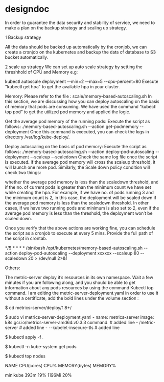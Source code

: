 # designdoc

In order to guarantee the data security and stability of service, we need to
make a plan on the backup strategy and scaling up strategy.

1 Backup strategy


All the data should be backed up automatically by the cronjob, we can create
a cronjob on the kubernetes and backup the data of database to S3 bucket
automatically.

2 scale up strategy
We can set up auto scale strategy by setting the threshhold of CPU and Memory
e.g:

kubectl autoscale deployment <deployment-name> --min=2 --max=5 --cpu-percent=80
Execute "kubectl get hpa" to get the available hpa in your cluster.


Memory:
Please refer to the file : scale/memory-based-autoscaling.sh
In this section, we are discussing how you can deploy autoscaling on the basis of memory that pods are consuming. We have used the command “kubectl top pod” to get the utilized pod memory and applied the logic.

Get the average pod memory of the running pods: Execute the script as follows:
./memory-based-autoscaling.sh --action get-podmemory --deployment <deploymentname>
Once this command is executed, you can check the logs in directory /var/log/kube-deploy/.



Deploy autoscaling on the basis of pod memory: Execute the script as follows:
./memory-based-autoscaling.sh --action deploy-pod-autoscaling --deployment <deployment-name> --scaleup <scaleupthreshold> --scaledown <scaledownthreshold>
Check the same log file once the script is executed. If the average pod memory will cross the scaleup threshold, it will launch one more pod. Similarly, the Scale down policy condition will check two things:

whether the average pod memory is less than the scaledown threshold, and
if the no. of current pods is greater than the minimum count we have set while creating the hpa.
For example, if we have no. of pods running 3 and the minimum count is 2, in this case, the deployment will be scaled down if the average pod memory is less than the scaledown threshold. In other cases, if we have two running pods and minimum is also set to 2, even if the average pod memory is less than the threshold, the deployment won’t be scaled down.

Once you verify that the above actions are working fine, you can schedule the script as a cronjob to execute at every 5 mins. Provide the full path of the script in crontab.

*/5 * * * * /bin/bash /opt/kubernetes/memory-based-autoscaling.sh --action deploy-pod-autoscaling --deployment xxxxxx --scaleup 80 --scaledown 20 > /dev/null 2>&1


Others:

The metric-server deploy it’s resources in its own namespace. Wait a few 
minutes if you are following along, and you should be able to get information 
about any pods resources by using the command Kubectl top command.
I am editing the metric-server-deployment.yaml in order to use it without a 
certificate, add the bold lines under the volume section :

$ cd metrics-server/deploy/1.8+/
      
$ sudo vi metrics-server-deployment.yaml
      - name: metrics-server
        image: k8s.gcr.io/metrics-server-amd64:v0.3.3
        command: # added line
          - /metric-server # added line
          - --kubelet-insecure-tls # added line
      
$ kubectl apply -f . 
      
$ kubectl -n kube-system get pods
      
$ kubectl top nodes
      
NAME       CPU(cores)   CPU%   MEMORY(bytes)   MEMORY%   
      
minikube   393m         19%    1196Mi          20%
      


